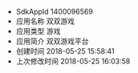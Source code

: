- SdkAppId	1400096569
- 应用名称	双双游戏
- 应用类型	游戏
- 应用简介	双双游戏平台
- 创建时间	2018-05-25 15:58:41
- 上次修改时间	2018-05-25 16:03:58

